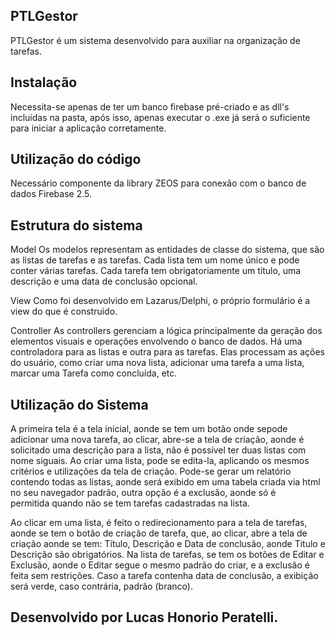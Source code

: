 ## PTLGestor
  PTLGestor é um sistema desenvolvido para auxiliar na organização de tarefas.

## Instalação
  Necessita-se apenas de ter um banco firebase pré-criado e as dll's incluidas na pasta, após isso, apenas executar o .exe já será o suficiente para iniciar a aplicação corretamente.

## Utilização do código
  Necessário componente da library ZEOS para conexão com o banco de dados Firebase 2.5.

## Estrutura do sistema
  Model
  Os modelos representam as entidades de classe do sistema, que são as listas de tarefas e as tarefas. Cada lista tem um nome único e pode conter várias tarefas. Cada tarefa tem obrigatoriamente um título, uma descrição e uma data de conclusão opcional.
  
  View
  Como foi desenvolvido em Lazarus/Delphi, o próprio formulário é a view do que é construido.
  
  Controller
  As controllers gerenciam a lógica principalmente da geração dos elementos visuais e operações envolvendo o banco de dados. Há uma controladora para as listas e outra para as tarefas. Elas processam as ações do usuário, como criar uma nova lista, adicionar uma tarefa a 
  uma lista, marcar uma Tarefa como concluída, etc.

## Utilização do Sistema
  A primeira tela é a tela inicial, aonde se tem um botão onde sepode adicionar uma nova tarefa, ao clicar, abre-se a tela de criação, aonde é solicitado uma descrição para a lista, não é possível ter duas listas com nome siguais.
  Ao criar uma lista, pode se edita-la, aplicando os mesmos critérios e utilizações da tela de criação. Pode-se gerar um relatório contendo todas as listas, aonde será exibido em uma tabela criada via html no seu navegador padrão, outra opção é a exclusão, aonde só é   
  permitida quando não se tem tarefas cadastradas na lista.

  Ao clicar em uma lista, é feito o redirecionamento para a tela de tarefas, aonde se tem o botão de criação de tarefa, que, ao clicar, abre a tela de criação aonde se tem: Título, Descrição e Data de conclusão, aonde Titulo e Descrição são obrigatórios.
  Na lista de tarefas, se tem os botões de Editar e Exclusão, aonde o Editar segue o mesmo padrão do criar, e a exclusão é feita sem restrições. 
  Caso a tarefa contenha data de conclusão, a exibição será verde, caso contrária, padrão (branco).
  
## Desenvolvido por Lucas Honorio Peratelli.
